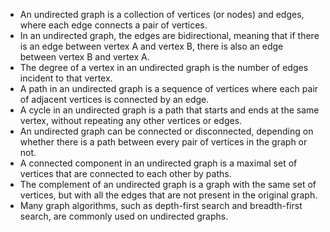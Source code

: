 

- An undirected graph is a collection of vertices (or nodes) and edges, where each edge connects a pair of vertices.
- In an undirected graph, the edges are bidirectional, meaning that if there is an edge between vertex A and vertex B, there is also an edge between vertex B and vertex A.
- The degree of a vertex in an undirected graph is the number of edges incident to that vertex.
- A path in an undirected graph is a sequence of vertices where each pair of adjacent vertices is connected by an edge.
- A cycle in an undirected graph is a path that starts and ends at the same vertex, without repeating any other vertices or edges.
- An undirected graph can be connected or disconnected, depending on whether there is a path between every pair of vertices in the graph or not.
- A connected component in an undirected graph is a maximal set of vertices that are connected to each other by paths.
- The complement of an undirected graph is a graph with the same set of vertices, but with all the edges that are not present in the original graph.
- Many graph algorithms, such as depth-first search and breadth-first search, are commonly used on undirected graphs.
